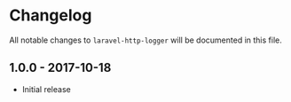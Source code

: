 # Changelog

All notable changes to `laravel-http-logger` will be documented in this file.

## 1.0.0 - 2017-10-18
- Initial release
